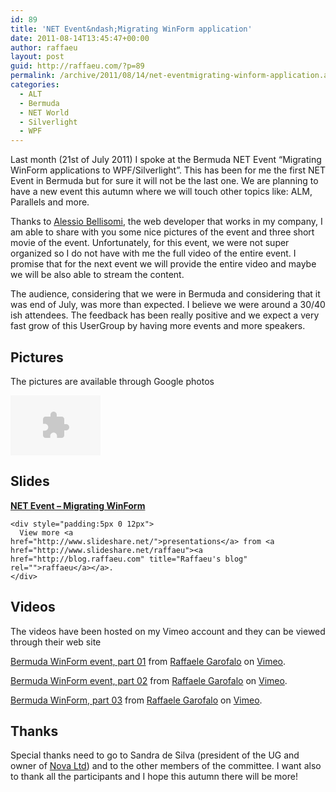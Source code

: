 ```yaml
---
id: 89
title: 'NET Event&ndash;Migrating WinForm application'
date: 2011-08-14T13:45:47+00:00
author: raffaeu
layout: post
guid: http://raffaeu.com/?p=89
permalink: /archive/2011/08/14/net-eventmigrating-winform-application.aspx
categories:
  - ALT
  - Bermuda
  - NET World
  - Silverlight
  - WPF
---
```

Last month (21st of July 2011) I spoke at the Bermuda NET Event “Migrating WinForm applications to WPF/Silverlight”. This has been for me the first NET Event in Bermuda but for sure it will not be the last one. We are planning to have a new event this autumn where we will touch other topics like: ALM, Parallels and more.

Thanks to <a href="http://www.facebook.com/alessio.bellisomi" target="_blank">Alessio Bellisomi</a>, the web developer that works in my company, I am able to share with you some nice pictures of the event and three short movie of the event. Unfortunately, for this event, we were not super organized so I do not have with me the full video of the entire event. I promise that for the next event we will provide the entire video and maybe we will be also able to stream the content.

The audience, considering that we were in Bermuda and considering that it was end of July, was more than expected. I believe we were around a 30/40 ish attendees. The feedback has been really positive and we expect a very fast grow of this UserGroup by having more events and more speakers.

## Pictures

The pictures are available through Google photos 

<embed type="application/x-shockwave-flash" src="https://picasaweb.google.com/s/c/bin/slideshow.swf" width="144" height="96" flashvars="host=picasaweb.google.com&captions=1&hl=en_US&feat=flashalbum&RGB=0x000000&feed=https%3A%2F%2Fpicasaweb.google.com%2Fdata%2Ffeed%2Fapi%2Fuser%2Fraffaeu%2Falbumid%2F5640743268896206417%3Falt%3Drss%26kind%3Dphoto%26hl%3Den_US" pluginspage="http://www.macromedia.com/go/getflashplayer">
  <h2>
    Slides
  </h2>
  
  <div style="width:425px" id="__ss_8848318">
    <strong style="display:block;margin:12px 0 4px"><a href="http://www.slideshare.net/raffaeu/net-event-migrating-winform" title="NET Event - Migrating WinForm">NET Event &#8211; Migrating WinForm</a></strong></p> 
    
    <div style="padding:5px 0 12px">
      View more <a href="http://www.slideshare.net/">presentations</a> from <a href="http://www.slideshare.net/raffaeu"><a href="http://blog.raffaeu.com" title="Raffaeu's blog" rel="">raffaeu</a></a>.
    </div>
  </div>
  
  <h2>
    Videos
  </h2>
  
  <p>
    The videos have been hosted on my Vimeo account and they can be viewed through their web site
  </p>
  
  <p>
  </p>
  
  <p>
    <a href="http://vimeo.com/27398653">Bermuda WinForm event, part 01</a> from <a href="http://vimeo.com/user7379626">Raffaele Garofalo</a> on <a href="http://vimeo.com">Vimeo</a>.
  </p>
  
  <p>
  </p>
  
  <p>
    <a href="http://vimeo.com/27399835">Bermuda WinForm event, part 02</a> from <a href="http://vimeo.com/user7379626">Raffaele Garofalo</a> on <a href="http://vimeo.com">Vimeo</a>.
  </p>
  
  <p>
  </p>
  
  <p>
    <a href="http://vimeo.com/27509545">Bermuda WinForm, part 03</a> from <a href="http://vimeo.com/user7379626">Raffaele Garofalo</a> on <a href="http://vimeo.com">Vimeo</a>.
  </p>
  
  <h2>
    Thanks
  </h2>
  
  <p>
    Special thanks need to go to Sandra de Silva (president of the UG and owner of <a href="http://www.nova.bm/" target="_blank">Nova Ltd</a>) and to the other members of the committee. I want also to thank all the participants and I hope this autumn there will be more!
  </p>